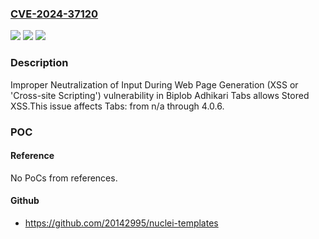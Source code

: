 ### [CVE-2024-37120](https://cve.mitre.org/cgi-bin/cvename.cgi?name=CVE-2024-37120)
![](https://img.shields.io/static/v1?label=Product&message=Tabs&color=blue)
![](https://img.shields.io/static/v1?label=Version&message=n%2Fa%3C%3D%204.0.6%20&color=brighgreen)
![](https://img.shields.io/static/v1?label=Vulnerability&message=CWE-79%20Improper%20Neutralization%20of%20Input%20During%20Web%20Page%20Generation%20(XSS%20or%20'Cross-site%20Scripting')&color=brighgreen)

### Description

Improper Neutralization of Input During Web Page Generation (XSS or 'Cross-site Scripting') vulnerability in Biplob Adhikari Tabs allows Stored XSS.This issue affects Tabs: from n/a through 4.0.6.

### POC

#### Reference
No PoCs from references.

#### Github
- https://github.com/20142995/nuclei-templates

